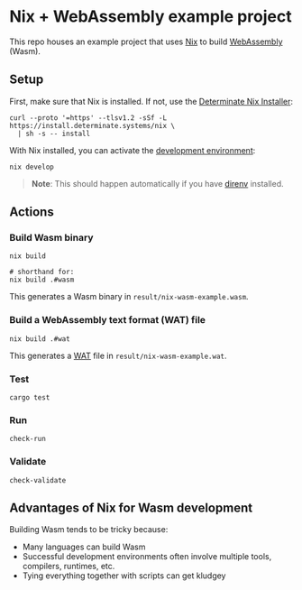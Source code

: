 # Nix + WebAssembly example project

This repo houses an example project that uses [Nix] to build [WebAssembly][wasm] (Wasm).

## Setup

First, make sure that Nix is installed. If not, use the [Determinate Nix Installer][dni]:

```shell
curl --proto '=https' --tlsv1.2 -sSf -L https://install.determinate.systems/nix \
  | sh -s -- install
```

With Nix installed, you can activate the [development environment][dev]:

```shell
nix develop
```

> **Note**: This should happen automatically if you have [direnv] installed.

## Actions

### Build Wasm binary

```shell
nix build

# shorthand for:
nix build .#wasm
```

This generates a Wasm binary in `result/nix-wasm-example.wasm`.

### Build a WebAssembly text format (WAT) file

```shell
nix build .#wat
```

This generates a [WAT] file in `result/nix-wasm-example.wat`.

### Test

```shell
cargo test
```

### Run

```shell
check-run
```

### Validate

```shell
check-validate
```

## Advantages of Nix for Wasm development

Building Wasm tends to be tricky because:

* Many languages can build Wasm
* Successful development environments often involve multiple tools, compilers, runtimes, etc.
* Tying everything together with scripts can get kludgey

[dev]: https://zero-to-nix.com/concepts/dev-env
[direnv]: https://direnv.net
[dni]: https://github.com/DeterminateSystems/nix-installer
[nix]: https://zero-to-nix.com
[wasm]: https://webassembly.org
[wat]: https://developer.mozilla.org/docs/WebAssembly/Understanding_the_text_format
